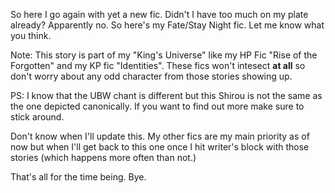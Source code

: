 So here I go again with yet a new fic. Didn't I have too much on my plate already? Apparently no. So here's my Fate/Stay Night fic. Let me know what you think.

Note: This story is part of my "King's Universe" like my HP Fic "Rise of the Forgotten" and my KP fic "Identities". These fics won't intesect **at all** so don't worry about any odd character from those stories showing up.

PS: I know that the UBW chant is different but this Shirou is not the same as the one depicted canonically. If you want to find out more make sure to stick around.

Don't know when I'll update this. My other fics are my main priority as of now but when I'll get back to this one once I hit writer's block with those stories (which happens more often than not.)

That's all for the time being. Bye.
